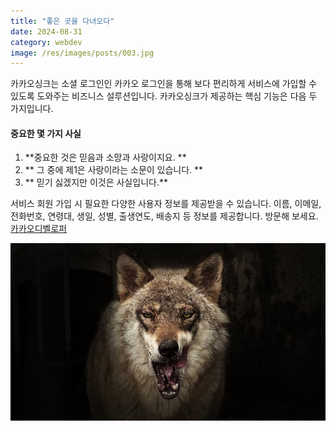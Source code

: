 ```yaml
---
title: "좋은 곳을 다녀오다"
date: 2024-08-31
category: webdev
image: /res/images/posts/003.jpg
---
```


카카오싱크는 소셜 로그인인 카카오 로그인을 통해 보다 편리하게 서비스에 가입할 수 있도록 도와주는 비즈니스 설루션입니다. 카카오싱크가 제공하는 핵심 기능은 다음 두 가지입니다.

#### 중요한 몇 가지 사실

1. **중요한 것은 믿음과 소망과 사랑이지요. **
2. ** 그 중에 제1은 사랑이라는 소문이 있습니다. **
3. ** 믿기 싫겠지만 이것은 사실입니다.**

서비스 회원 가입 시 필요한 다양한 사용자 정보를 제공받을 수 있습니다. 이름, 이메일, 전화번호, 연령대, 생일, 성별, 출생연도, 배송지 등 정보를 제공합니다. 
방문해 보세요. [카카오디벨로퍼](https://developers.kakao.com)

![내가 좋아하는 이미지](/res/images/me.jpg)